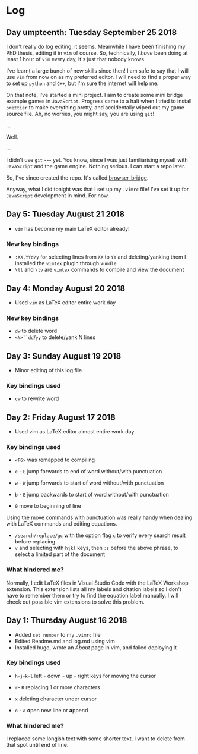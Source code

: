 # Log

## Day umpteenth: Tuesday September 25 2018
I don't really do log editing, it seems.
Meanwhile I have been finishing my PhD thesis, editing it in `vim` of course.
So, technically, I *have* been doing at least 1 hour of `vim` every day, it's just that nobody knows.

I've learnt a large bunch of new skills since then!
I am safe to say that I will use `vim` from now on as my preferred editor.
I will need to find a proper way to set up `python` and `C++`, but I'm sure the internet will help me.

On that note, I've started a mini project.
I aim to create some mini bridge example games in `JavaScript`.
Progress came to a halt when I tried to install `prettier` to make everything pretty, and accidentally wiped out my game source file.
Ah, no worries, you might say, you are using `git`!

...

Well.

...

I didn't use `git` --- yet.
You know, since I was just familiarising myself with `JavaScript` and the game engine.
Nothing serious.
I can start a repo later.

So, I've since created the repo.
It's called [browser-bridge](../browser-bridge/).

Anyway, what I did tonight was that I set up my `.vimrc` file!
I've set it up for `JavaScript` development in mind.
For now.


## Day 5: Tuesday August 21 2018
* `vim` has become my main LaTeX editor already!

### New key bindings
* `:XX,YYd/y` for selecting lines from `XX` to `YY` and deleting/yanking them
I installed the `vimtex` plugin through `Vundle`
* `\ll` and `\lv` are `vimtex` commands to compile and view the document

## Day 4: Monday August 20 2018
* Used `vim` as LaTeX editor entire work day

### New key bindings
* `dw` to delete word
* `<N>``dd`/`yy` to delete/yank N lines

## Day 3: Sunday August 19 2018

* Minor editing of this log file

### Key bindings used
* `cw` to rewrite word


## Day 2: Friday August 17 2018

* Used vim as LaTeX editor almost entire work day

### Key bindings used
* `<F6>` was remapped to compiling

* `e` - `E` jump forwards to end of word without/with punctuation
* `w` - `W` jump forwards to start of word without/with punctuation
* `b` - `B` jump backwards to start of word without/with punctuation

* `0` move to beginning of line

Using the move commands with punctuation was really handy when dealing with
LaTeX commands and editing equations.

* `/search/replace/gc` with the option flag `c` to verify every search result before replacing
* `v` and selecting with `hjkl` keys, then `:s` before the above phrase, to select a limited part
of the document

### What hindered me?
Normally, I edit LaTeX files in Visual Studio Code with the LaTeX Workshop extension.
This extension lists all my labels and citation labels so I don't have to remember them or try to find the
equation label manually.
I will check out possible vim extensions to solve this problem.

## Day 1: Thursday August 16 2018

* Added `set number` to my `.vimrc` file
* Edited Readme.md and log.md using vim
* Installed hugo, wrote an *About* page in vim, and failed deploying it

### Key bindings used
* `h`-`j`-`k`-`l` left - down - up - right keys for moving the cursor

* `r`- `R` replacing 1 or more characters

* `x` deleting character under cursor

* `o` - `a` **o**pen new line or **a**ppend

### What hindered me?
I replaced some longish text with some shorter text. I want to delete from that spot until end of line.
